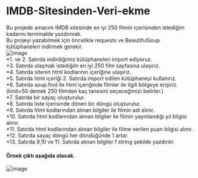 # IMDB-Sitesinden-Veri-ekme
  Bu projede amacım IMDB sitesinde en iyi 250 filmin içerisinden istediğim kadarını terminalde yazdırmak.  
  Bu projeyi yazabilmek için öncelikle requests ve BeautifulSoup kütüphaneleri indirmek gerekir.  
  ![image](https://user-images.githubusercontent.com/103186397/173689259-4e783432-6a05-4f38-90b1-c66b2898fb78.png)  
  *1. ve 2. Satırda indirdiğimiz kütüphaneleri import ediyoruz.    
  *3. Satırda ulaşmak istediğim en iyi 250 film sayfasına ulaşırız.  
  *4. Satırda sitenin html kodlarının içeriğine ulaşırız.  
  *5. Satırda html içeriği 2. Satırda import edilen kütüphaneyi kullanırız.  
  *6. Satırda soup.find ile html içeriğinde filmler ile ilgili bölgeye erişiriz.(limit=50 demek 250 filmden kaç tanesini seçeceğimizi belirler.)  
  *7. Satırda bir sayaç oluşturulur.  
  *8. Satırda liste içerisinde dönen bir döngü oluşturulur.  
  *9. Satırda html kodlarından alınan bilgiler ile filmin adı alınır.  
  *10. Satırda html kodlarından alınan bilgiler ile filmin yayınlandığı yıl bilgisi alınır.  
  *11. Satırda html kodlarından alınan bilgiler ile filme verilen puan bilgisi alınır.  
  *12. Satırda sayaç döngü her döndüğünde 1 artar.  
  *13. Satırda 9,10 ve 11. Satırda alınan bilgiler f string şekilde yazdırılır.  
  #### Örnek çıktı aşağıda olacak.  
  ![image](https://user-images.githubusercontent.com/103186397/173689446-665909a0-18c5-4ce5-9f69-abdc2000ddec.png)  
